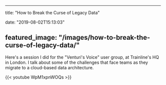 
---
title: "How to Break the Curse of Legacy Data"

date: "2019-08-02T15:13:03"

featured_image: "/images/how-to-break-the-curse-of-legacy-data/"
---



Here's a session I did for the "Venturi's Voice" user group, at Trainline's HQ in London.  I talk about some of the challenges that face teams as they migrate to a cloud-based data architecture.

{{< youtube WpM1xpnWOQs >}}
